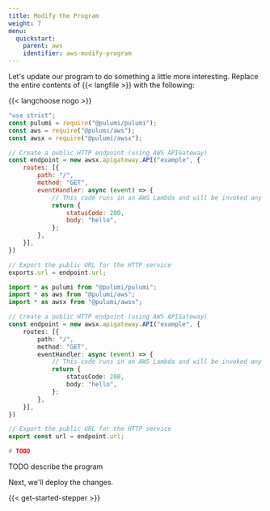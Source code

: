 ```yaml
---
title: Modify the Program
weight: 7
menu:
  quickstart:
    parent: aws
    identifier: aws-modify-program
---
```


Let's update our program to do something a little more interesting. Replace the entire contents of {{< langfile >}} with the following:

{{< langchoose nogo >}}

```javascript
"use strict";
const pulumi = require("@pulumi/pulumi");
const aws = require("@pulumi/aws");
const awsx = require("@pulumi/awsx");

// Create a public HTTP endpoint (using AWS APIGateway)
const endpoint = new awsx.apigateway.API("example", {
    routes: [{
        path: "/",
        method: "GET",
        eventHandler: async (event) => {
            // This code runs in an AWS Lambda and will be invoked any time `/` is hit.
            return {
                statusCode: 200,
                body: "hello",
            };
        },
    }],
})

// Export the public URL for the HTTP service
exports.url = endpoint.url;
```

```typescript
import * as pulumi from "@pulumi/pulumi";
import * as aws from "@pulumi/aws";
import * as awsx from "@pulumi/awsx";

// Create a public HTTP endpoint (using AWS APIGateway)
const endpoint = new awsx.apigateway.API("example", {
    routes: [{
        path: "/",
        method: "GET",
        eventHandler: async (event) => {
            // This code runs in an AWS Lambda and will be invoked any time `/` is hit.
            return {
                statusCode: 200,
                body: "hello",
            };
        },
    }],
})

// Export the public URL for the HTTP service
export const url = endpoint.url;
```

```python
# TODO
```

TODO describe the program

Next, we'll deploy the changes.

{{< get-started-stepper >}}
